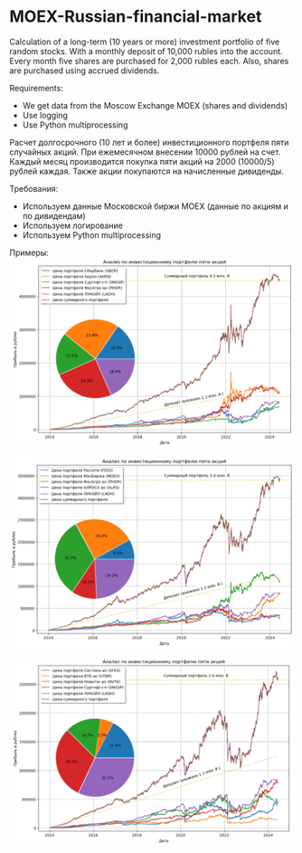 # MOEX-Russian-financial-market

Calculation of a long-term (10 years or more) investment portfolio of five random stocks. With a monthly deposit of 10,000 rubles into the account.
Every month five shares are purchased for 2,000 rubles each. Also, shares are purchased using accrued dividends.

Requirements:
- We get data from the Moscow Exchange MOEX (shares and dividends)
- Use logging
- Use Python multiprocessing


Расчет долгосрочного (10 лет и более) инвестиционного портфеля пяти случайных акций. При ежемесячном внесении 10000 рублей на счет.
Каждый месяц производится покупка пяти акций на 2000 (10000/5) рублей каждая. Также акции покупаются на начисленные дивиденды.

Требования:
- Используем данные Московской биржи MOEX (данные по акциям и по дивидендам)
- Используем логирование
- Используем Python multiprocessing

Примеры:
![title](https://github.com/Tikhvinskiy/MOEX-Russian-financial-market/blob/main/stepik_tik1.jpg)

![title](https://github.com/Tikhvinskiy/MOEX-Russian-financial-market/blob/main/stepik_tik2.jpg)

![title](https://github.com/Tikhvinskiy/MOEX-Russian-financial-market/blob/main/stepik_tik3.jpg)
